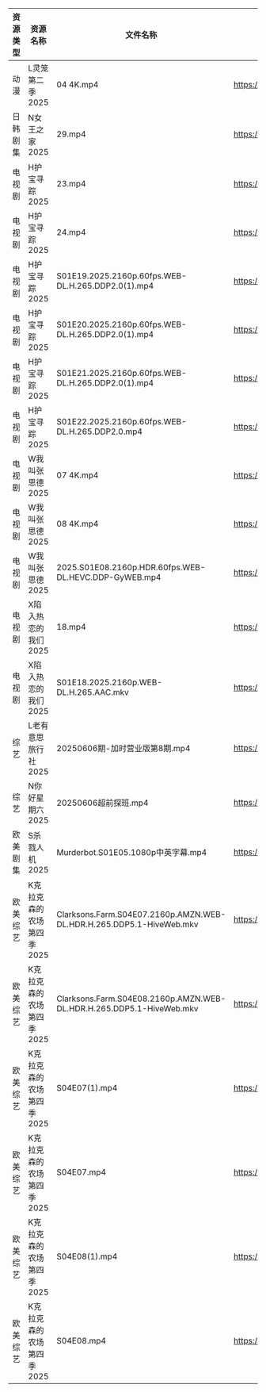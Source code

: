 | 资源类型 | 资源名称            | 文件名称                                                                 | 分享链接                                 | 更新时间                |
| ---- | --------------- | -------------------------------------------------------------------- | ------------------------------------ | ------------------- |
| 动漫   | L灵笼第二季2025      | 04 4K.mp4                                                            | https://pan.quark.cn/s/9fb249c91348  | 2025-06-06 16:23:01 |
| 日韩剧集 | N女王之家2025       | 29.mp4                                                               | https://pan.quark.cn/s/a85463f38f49  | 2025-06-06 16:24:02 |
| 电视剧  | H护宝寻踪2025       | 23.mp4                                                               | https://www.alipan.com/s/YPtSxQ39eiG | 2025-06-06 08:05:21 |
| 电视剧  | H护宝寻踪2025       | 24.mp4                                                               | https://www.alipan.com/s/YPtSxQ39eiG | 2025-06-06 08:05:20 |
| 电视剧  | H护宝寻踪2025       | S01E19.2025.2160p.60fps.WEB-DL.H.265.DDP2.0(1).mp4                   | https://www.alipan.com/s/YPtSxQ39eiG | 2025-06-06 08:05:20 |
| 电视剧  | H护宝寻踪2025       | S01E20.2025.2160p.60fps.WEB-DL.H.265.DDP2.0(1).mp4                   | https://www.alipan.com/s/YPtSxQ39eiG | 2025-06-06 08:05:19 |
| 电视剧  | H护宝寻踪2025       | S01E21.2025.2160p.60fps.WEB-DL.H.265.DDP2.0(1).mp4                   | https://www.alipan.com/s/YPtSxQ39eiG | 2025-06-06 08:05:18 |
| 电视剧  | H护宝寻踪2025       | S01E22.2025.2160p.60fps.WEB-DL.H.265.DDP2.0.mp4                      | https://www.alipan.com/s/YPtSxQ39eiG | 2025-06-06 08:05:17 |
| 电视剧  | W我叫张思德2025      | 07 4K.mp4                                                            | https://www.alipan.com/s/K6gKsP3dQ5J | 2025-06-06 08:05:48 |
| 电视剧  | W我叫张思德2025      | 08 4K.mp4                                                            | https://www.alipan.com/s/K6gKsP3dQ5J | 2025-06-06 08:05:47 |
| 电视剧  | W我叫张思德2025      | 2025.S01E08.2160p.HDR.60fps.WEB-DL.HEVC.DDP-GyWEB.mp4                | https://pan.quark.cn/s/7094d1f0b265  | 2025-06-06 10:26:21 |
| 电视剧  | X陷入热恋的我们2025    | 18.mp4                                                               | https://www.alipan.com/s/tXqE3saLfdb | 2025-06-06 08:05:59 |
| 电视剧  | X陷入热恋的我们2025    | S01E18.2025.2160p.WEB-DL.H.265.AAC.mkv                               | https://www.alipan.com/s/tXqE3saLfdb | 2025-06-06 08:05:59 |
| 综艺   | L老有意思旅行社2025    | 20250606期-加时营业版第8期.mp4                                               | https://pan.quark.cn/s/f387ccfb541f  | 2025-06-06 16:29:28 |
| 综艺   | N你好星期六2025      | 20250606超前探班.mp4                                                     | https://www.alipan.com/s/nvuMvPrHLGa | 2025-06-06 16:06:23 |
| 欧美剧集 | S杀戮人机2025       | Murderbot.S01E05.1080p中英字幕.mp4                                       | https://pan.quark.cn/s/6334a00109f2  | 2025-06-06 16:25:26 |
| 欧美综艺 | K克拉克森的农场第四季2025 | Clarksons.Farm.S04E07.2160p.AMZN.WEB-DL.HDR.H.265.DDP5.1-HiveWeb.mkv | https://pan.quark.cn/s/3a8b0ac33d8b  | 2025-06-06 16:28:46 |
| 欧美综艺 | K克拉克森的农场第四季2025 | Clarksons.Farm.S04E08.2160p.AMZN.WEB-DL.HDR.H.265.DDP5.1-HiveWeb.mkv | https://pan.quark.cn/s/3a8b0ac33d8b  | 2025-06-06 16:29:01 |
| 欧美综艺 | K克拉克森的农场第四季2025 | S04E07(1).mp4                                                        | https://pan.quark.cn/s/3a8b0ac33d8b  | 2025-06-06 16:28:40 |
| 欧美综艺 | K克拉克森的农场第四季2025 | S04E07.mp4                                                           | https://pan.quark.cn/s/3a8b0ac33d8b  | 2025-06-06 16:28:50 |
| 欧美综艺 | K克拉克森的农场第四季2025 | S04E08(1).mp4                                                        | https://pan.quark.cn/s/3a8b0ac33d8b  | 2025-06-06 16:28:44 |
| 欧美综艺 | K克拉克森的农场第四季2025 | S04E08.mp4                                                           | https://pan.quark.cn/s/3a8b0ac33d8b  | 2025-06-06 16:28:58 |
